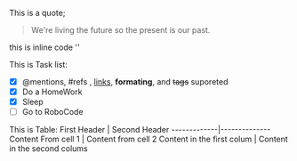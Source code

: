 This is a quote;

> We're living the future so 
> the  present is our past.

this is inline code '<addr>'


This is Task list:
-[x] @mentions, #refs , [links](), **formating**, and <del>tags</del> suporeted 
-[x] Do a HomeWork
-[x] Sleep
-[ ] Go to RoboCode

This is Table:
First Header | Second Header 
-------------|--------------
Content From cell 1 | Content from cell 2
Content in the first colum | Content in the second colums
